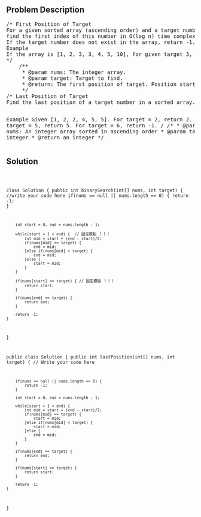 <!--
<style>
  body { font-family: Arial, sans-serif; }
  .container { max-width: 400px; margin: 50px; padding: 10px; }
  .comment-block { background-color: #f9f9f9; padding: 10px; border-left: 5px solid #ccc; max-width: 400px; margin: 50px; overflow-wrap: break-word; white-space: pre-wrap; }
  .code-block { background-color: #f4f4f4; padding: 10px; border: 1px solid #ddd; }
</style>
-->

<div class='container'>
<h2>Problem Description</h2>
<div class='comment-block'>
<pre>
/* First Position of Target
For a given sorted array (ascending order) and a target number, 
find the first index of this number in O(log n) time complexity.
If the target number does not exist in the array, return -1.
Example
If the array is [1, 2, 3, 3, 4, 5, 10], for given target 3, return 2.
*/
    /**
     * @param nums: The integer array.
     * @param target: Target to find.
     * @return: The first position of target. Position starts from 0.
     */
/* Last Position of Target
Find the last position of a target number in a sorted array. Return -1 if target does not exist.

Example
Given [1, 2, 2, 4, 5, 5].
For target = 2, return 2.
For target = 5, return 5.
For target = 6, return -1.
*/
    /**
     * @param nums: An integer array sorted in ascending order
     * @param target: An integer
     * @return an integer
     */
</pre>
</div>

<h2>Solution</h2>
<div class='code-block'>
<pre><code class='language-java'>

class Solution {
    public int binarySearch(int[] nums, int target) {
        //write your code here
        if(nums == null || nums.length == 0) {
            return -1;
        }
        
        int start = 0, end = nums.length - 1;
        
        while(start + 1 < end) {  // 固定模板 ！！！
            int mid = start + (end - start)/2; 
            if(nums[mid] == target) {
                end = mid;
            }else if(nums[mid] > target) {
                end = mid;
            }else {
                start = mid;
            }
        }
        
        if(nums[start] == target) { // 固定模板 ！！！
            return start;
        }    
        
        if(nums[end] == target) {
            return end;
        }
        
        return -1;
    }
}



public class Solution {
    public int lastPosition(int[] nums, int target) {
        // Write your code here
        
        if(nums == null || nums.length == 0) {
            return -1;
        }
        
        int start = 0, end = nums.length - 1;
        
        while(start + 1 < end) {
            int mid = start + (end - start)/2;
            if(nums[mid] == target) {
                start = mid;
            }else if(nums[mid] < target) {
                start = mid;
            }else {
                end = mid;
            }
        }
        
        if(nums[end] == target) {
            return end;
        }
        
        if(nums[start] == target) {
            return start;
        }
        
        return -1;
    }
}</code></pre>
</div>
</div>
